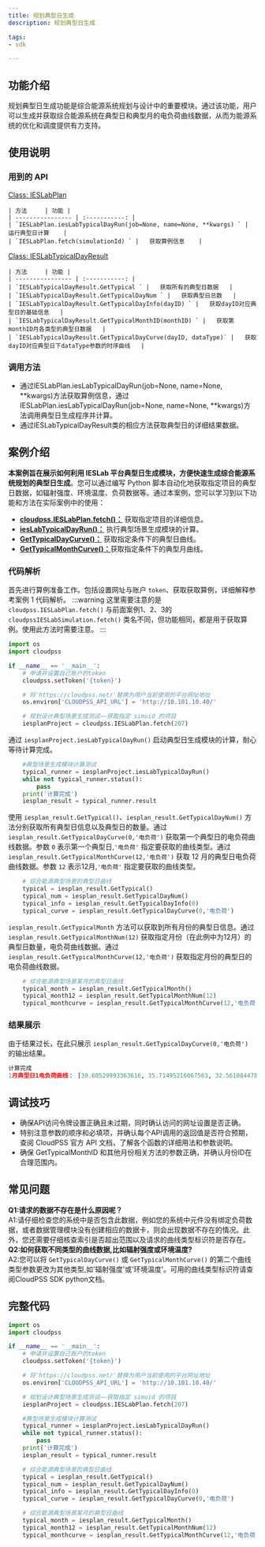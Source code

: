 ```yaml
---
title: 规划典型日生成
description: 规划典型日生成

tags:
- sdk

---
```


## 功能介绍
规划典型日生成功能是综合能源系统规划与设计中的重要模块。通过该功能，用户可以生成并获取综合能源系统在典型日和典型月的电负荷曲线数据，从而为能源系统的优化和调度提供有力支持。

## 使用说明

### 用到的 API

[Class: IESLabPlan](../../../70-api/50-ieslab/index.md#class-ieslabsimulation) 

    | 方法     | 功能 | 
    | ---------------- | :-----------: | 
    | `IESLabPlan.iesLabTypicalDayRun(job=None, name=None, **kwargs) ` |   运行典型日计算    |
    | `IESLabPlan.fetch(simulationId) ` |   获取算例信息    |
    
[Class: IESLabTypicalDayResult](../../../70-api/50-ieslab/index.md#class-ieslabsimulation) 

    | 方法     | 功能 | 
    | ---------------- | :-----------: | 
    | `IESLabTypicalDayResult.GetTypical ` |   获取所有的典型日数据   |
    | `IESLabTypicalDayResult.GetTypicalDayNum ` |   获取典型日总数   |
    | `IESLabTypicalDayResult.GetTypicalDayInfo(dayID) ` |   获取dayID对应典型日的基础信息   |
    | `IESLabTypicalDayResult.GetTypicalMonthID(monthID) ` |   获取第monthID月各类型的典型日数据   |
    | `IESLabTypicalDayResult.GetTypicalDayCurve(dayID, dataType)` |   获取dayID对应典型日下dataType参数的时序曲线   |


### 调用方法
+ 通过IESLabPlan.iesLabTypicalDayRun(job=None, name=None, **kwargs)方法获取算例信息，通过IESLabPlan.iesLabTypicalDayRun(job=None, name=None, **kwargs)方法调用典型日生成程序并计算。
+ 通过IESLabTypicalDayResult类的相应方法获取典型日的详细结果数据。


## 案例介绍
**本案例旨在展示如何利用 IESLab 平台典型日生成模块，方便快速生成综合能源系统规划的典型日生成**。您可以通过编写 Python 脚本自动化地获取指定项目的典型日数据，如辐射强度、环境温度、负荷数据等。通过本案例，您可以学习到以下功能和方法在实际案例中的使用：
- [**cloudpss.IESLabPlan.fetch()：**](https://sdk-directory.com/api/cloudpss/setToken) 获取指定项目的详细信息。
- [**iesLabTypicalDayRun()：**](https://sdk-directory.com/api/cloudpss/setToken) 执行典型场景生成模块的计算。
- [**GetTypicalDayCurve()：**](https://sdk-directory.com/api/cloudpss/setToken) 
 获取指定条件下的典型日曲线。
- [**GetTypicalMonthCurve()：**](https://sdk-directory.com/api/cloudpss/setToken)获取指定条件下的典型月曲线。

### 代码解析
首先进行算例准备工作。包括设置网址与账户 `token`、获取获取算例，详细解释参考案例 1 代码解析。
:::warning
这里需要注意的是 `cloudpss.IESLabPlan.fetch()` 与前面案例1、2、3的`cloudpssIESLabSimulation.fetch()` 类名不同，但功能相同，都是用于获取算例。使用此方法时需要注意。
:::
```python
import os
import cloudpss

if __name__ == '__main__':
    # 申请并设置自己账户的token
    cloudpss.setToken('{token}')  

    # 将'https://cloudpss.net/'替换为用户当前使用的平台网址地址
    os.environ['CLOUDPSS_API_URL'] = 'http://10.101.10.40/'

    # 规划设计典型场景生成测试——获取指定 simuid 的项目
    iesplanProject = cloudpss.IESLabPlan.fetch(207)
```
通过 `iesplanProject.iesLabTypicalDayRun()` 启动典型日生成模块的计算，耐心等待计算完成。
```python
    #典型场景生成模块计算测试
    typical_runner = iesplanProject.iesLabTypicalDayRun()
    while not typical_runner.status():
        pass
    print('计算完成')
    iesplan_result = typical_runner.result
```
使用 `iesplan_result.GetTypical()`、`iesplan_result.GetTypicalDayNum()` 方法分别获取所有典型日信息以及典型日的数量。通过 `iesplan_result.GetTypicalDayCurve(0,'电负荷')` 获取第一个典型日的电负荷曲线数据。参数 `0` 表示第一个典型日,`'电负荷'` 指定要获取的曲线类型。通过 `iesplan_result.GetTypicalMonthCurve(12,'电负荷')` 获取 12 月的典型日电负荷曲线数据。参数 `12` 表示12月,`'电负荷'` 指定要获取的曲线类型。
```python
    # 综合能源典型场景的典型日曲线
    typical = iesplan_result.GetTypical()
    typical_num = iesplan_result.GetTypicalDayNum()
    typical_info = iesplan_result.GetTypicalDayInfo(0)
    typical_curve = iesplan_result.GetTypicalDayCurve(0,'电负荷')
```
`iesplan_result.GetTypicalMonth` 方法可以获取到所有月份的典型日信息。通过 `iesplan_result.GetTypicalMonthNum(12)` 获取指定月份（在此例中为12月）的典型日数量，电负荷曲线数据。通过 `iesplan_result.GetTypicalMonthCurve(12,'电负荷')` 获取指定月份的典型日的电负荷曲线数据。 
```python
    # 综合能源典型场景某月的典型日曲线
    typical_month = iesplan_result.GetTypicalMonth()
    typical_month12 = iesplan_result.GetTypicalMonthNum(12)
    typical_monthcurve = iesplan_result.GetTypicalMonthCurve(12,'电负荷')  
```

### 结果展示

由于结果过长，在此只展示 `iesplan_result.GetTypicalDayCurve(0,'电负荷')` 的输出结果。
```python
计算完成
1月典型日1电负荷曲线： [39.60529993363616, 35.71495216067563, 32.56108447836463, 31.616657068002272, 29.329236551161326, 30.17835477332198, 31.824604387715084, 35.74094557563972, 43.417667461704404, 48.63367939783412, 49.56077786488708, 49.283514771936645, 47.28202181970084, 44.578706663434275, 40.29845766601221, 45.670430091926555, 46.814140350347024, 48.31309394661021, 49.16221216877085, 46.623521973943596, 47.524627026032455, 45.48847618717783, 41.00027987004295, 35.446353539379906]
```

## 调试技巧
+ 确保API访问令牌设置正确且未过期，同时确认访问的网址设置是否正确。
+ 特别注意参数的顺序和必填项，并确认每个API调用的返回值是否符合预期，查阅 CloudPSS 官方 API 文档，了解各个函数的详细用法和参数说明。
+ 确保 GetTypicalMonthID 和其他月份相关方法的参数正确，并确认月份ID在合理范围内。

## 常见问题

**Q1:请求的数据不存在是什么原因呢？**  
A1:请仔细检查您的系统中是否包含此数据，例如您的系统中元件没有绑定负荷数据，或者数据管理模块没有创建相应的数据卡，则会出现数据不存在的情况。此外，您还需要仔细核查索引是否超出范围以及请求的曲线类型标识符是否存在。  
**Q2:如何获取不同类型的曲线数据,比如辐射强度或环境温度?**  
A2:您可以将 `GetTypicalDayCurve()` 或 `GetTypicalMonthCurve()` 的第二个曲线类型参数更改为其他类型,如'辐射强度'或'环境温度'。可用的曲线类型标识符请查阅CloudPSS SDK python文档。 

## 完整代码
```python
import os
import cloudpss

if __name__ == '__main__':
    # 申请并设置自己账户的token
    cloudpss.setToken('{token}')  

    # 将'https://cloudpss.net/'替换为用户当前使用的平台网址地址
    os.environ['CLOUDPSS_API_URL'] = 'http://10.101.10.40/'

    # 规划设计典型场景生成测试——获取指定 simuid 的项目
    iesplanProject = cloudpss.IESLabPlan.fetch(207)

    #典型场景生成模块计算测试
    typical_runner = iesplanProject.iesLabTypicalDayRun()
    while not typical_runner.status():
        pass
    print('计算完成')
    iesplan_result = typical_runner.result

    # 综合能源典型场景的典型日曲线
    typical = iesplan_result.GetTypical()
    typical_num = iesplan_result.GetTypicalDayNum()
    typical_info = iesplan_result.GetTypicalDayInfo(0)
    typical_curve = iesplan_result.GetTypicalDayCurve(0,'电负荷')

    # 综合能源典型场景某月的典型日曲线
    typical_month = iesplan_result.GetTypicalMonth()
    typical_month12 = iesplan_result.GetTypicalMonthNum(12)
    typical_monthcurve = iesplan_result.GetTypicalMonthCurve(12,'电负荷')  
```